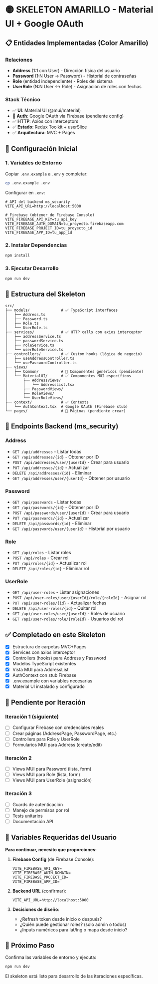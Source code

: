 # 🟡 SKELETON AMARILLO - Material UI + Google OAuth

## 📋 Entidades Implementadas (Color Amarillo)

### **Relaciones**
- **Address** (1:1 con User) - Dirección física del usuario
- **Password** (1:N User → Password) - Historial de contraseñas  
- **Role** (entidad independiente) - Roles del sistema
- **UserRole** (N:N User ↔ Role) - Asignación de roles con fechas

### **Stack Técnico**
- ✅ **UI**: Material UI (@mui/material)
- 🚧 **Auth**: Google OAuth via Firebase (pendiente config)
- ✅ **HTTP**: Axios con interceptors
- ✅ **Estado**: Redux Toolkit + userSlice
- ✅ **Arquitectura**: MVC + Pages

## 🚀 Configuración Inicial

### **1. Variables de Entorno**
Copiar `.env.example` a `.env` y completar:

```bash
cp .env.example .env
```

Configurar en `.env`:
```env
# API del backend ms_security
VITE_API_URL=http://localhost:5000

# Firebase (obtener de Firebase Console)
VITE_FIREBASE_API_KEY=tu_api_key
VITE_FIREBASE_AUTH_DOMAIN=tu_proyecto.firebaseapp.com
VITE_FIREBASE_PROJECT_ID=tu_proyecto_id
VITE_FIREBASE_APP_ID=tu_app_id
```

### **2. Instalar Dependencias**
```bash
npm install
```

### **3. Ejecutar Desarrollo**
```bash
npm run dev
```

## 📁 Estructura del Skeleton

```
src/
├── models/              # ✅ TypeScript interfaces
│   ├── Address.ts
│   ├── Password.ts  
│   ├── Role.ts
│   └── UserRole.ts
├── services/            # ✅ HTTP calls con axios interceptor
│   ├── addressService.ts
│   ├── passwordService.ts
│   ├── roleService.ts
│   └── userRoleService.ts
├── controllers/         # ✅ Custom hooks (lógica de negocio)
│   ├── useAddressController.ts
│   └── usePasswordController.ts
├── views/
│   ├── Common/          # 🚧 Componentes genéricos (pendiente)
│   └── MaterialUI/      # ✅ Componentes MUI específicos
│       ├── AddressViews/
│       │   └── AddressList.tsx
│       ├── PasswordViews/
│       ├── RoleViews/
│       └── UserRoleViews/
├── context/             # ✅ Contexts
│   └── AuthContext.tsx  # Google OAuth (Firebase stub)
└── pages/               # 🚧 Páginas (pendiente crear)
```

## 🔧 Endpoints Backend (ms_security)

### **Address**
- `GET /api/addresses` - Listar todas
- `GET /api/addresses/{id}` - Obtener por ID
- `POST /api/addresses/user/{userId}` - Crear para usuario
- `PUT /api/addresses/{id}` - Actualizar
- `DELETE /api/addresses/{id}` - Eliminar
- `GET /api/addresses/user/{userId}` - Obtener por usuario

### **Password**  
- `GET /api/passwords` - Listar todas
- `GET /api/passwords/{id}` - Obtener por ID
- `POST /api/passwords/user/{userId}` - Crear para usuario
- `PUT /api/passwords/{id}` - Actualizar
- `DELETE /api/passwords/{id}` - Eliminar
- `GET /api/passwords/user/{userId}` - Historial por usuario

### **Role**
- `GET /api/roles` - Listar roles
- `POST /api/roles` - Crear rol
- `PUT /api/roles/{id}` - Actualizar rol
- `DELETE /api/roles/{id}` - Eliminar rol

### **UserRole**
- `GET /api/user-roles` - Listar asignaciones
- `POST /api/user-roles/user/{userId}/role/{roleId}` - Asignar rol
- `PUT /api/user-roles/{id}` - Actualizar fechas
- `DELETE /api/user-roles/{id}` - Quitar rol
- `GET /api/user-roles/user/{userId}` - Roles de usuario
- `GET /api/user-roles/role/{roleId}` - Usuarios del rol

## ✅ Completado en este Skeleton

- [x] Estructura de carpetas MVC+Pages
- [x] Services con axios interceptor
- [x] Controllers (hooks) para Address y Password
- [x] Modelos TypeScript existentes
- [x] Vista MUI para AddressList
- [x] AuthContext con stub Firebase
- [x] .env.example con variables necesarias
- [x] Material UI instalado y configurado

## 🚧 Pendiente por Iteración

### **Iteración 1 (siguiente)**
- [ ] Configurar Firebase con credenciales reales
- [ ] Crear páginas (AddressPage, PasswordPage, etc.)
- [ ] Controllers para Role y UserRole
- [ ] Formularios MUI para Address (create/edit)

### **Iteración 2**
- [ ] Views MUI para Password (lista, form)
- [ ] Views MUI para Role (lista, form)
- [ ] Views MUI para UserRole (asignación)

### **Iteración 3**
- [ ] Guards de autenticación
- [ ] Manejo de permisos por rol
- [ ] Tests unitarios
- [ ] Documentación API

## 🔑 Variables Requeridas del Usuario

**Para continuar, necesito que proporciones:**

1. **Firebase Config** (de Firebase Console):
   ```
   VITE_FIREBASE_API_KEY=
   VITE_FIREBASE_AUTH_DOMAIN=
   VITE_FIREBASE_PROJECT_ID=
   VITE_FIREBASE_APP_ID=
   ```

2. **Backend URL** (confirmar):
   ```
   VITE_API_URL=http://localhost:5000
   ```

3. **Decisiones de diseño**:
   - ¿Refresh token desde inicio o después?
   - ¿Quién puede gestionar roles? (solo admin o todos)
   - ¿Inputs numéricos para lat/lng o mapa desde inicio?

## 🚀 Próximo Paso

Confirma las variables de entorno y ejecuta:

```bash
npm run dev
```

El skeleton está listo para desarrollo de las iteraciones específicas.